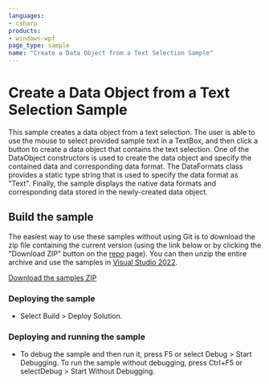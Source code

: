 ```yaml
---
languages:
- csharp
products:
- windows-wpf
page_type: sample
name: "Create a Data Object from a Text Selection Sample"
---
```


# Create a Data Object from a Text Selection Sample
This sample creates a data object from a text selection.
The user is able to use the mouse to select provided sample text in a TextBox, and then click a button to create a data object that contains the text selection. One of the DataObject constructors is used to create the data object and specify the contained data and corresponding data format. The DataFormats class provides a static type string that is used to specify the data format as "Text". Finally, the sample displays the native data formats and corresponding data stored in the newly-created data object.

## Build the sample
The easiest way to use these samples without using Git is to download the zip file containing the current version (using the link below or by clicking the "Download ZIP" button on the [repo](https://github.com/microsoft/WPF-Samples?tab=readme-ov-file) page). You can then unzip the entire archive and use the samples in [Visual Studio 2022](https://www.visualstudio.com/wpf-vs).

[Download the samples ZIP](../../archive/main.zip)

### Deploying the sample
- Select Build > Deploy Solution. 

### Deploying and running the sample
- To debug the sample and then run it, press F5 or select Debug >  Start Debugging. To run the sample without debugging, press Ctrl+F5 or selectDebug > Start Without Debugging. 


